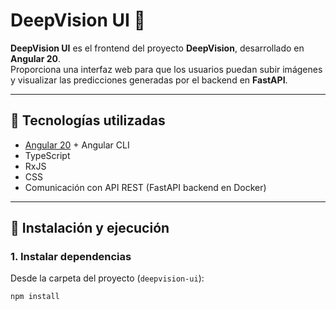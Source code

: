# DeepVision UI 🎨

**DeepVision UI** es el frontend del proyecto **DeepVision**, desarrollado en **Angular 20**.  
Proporciona una interfaz web para que los usuarios puedan subir imágenes y visualizar las predicciones generadas por el backend en **FastAPI**.

---

## 🚀 Tecnologías utilizadas
- [Angular 20](https://angular.dev/) + Angular CLI
- TypeScript
- RxJS
- CSS
- Comunicación con API REST (FastAPI backend en Docker)

---

## 🔧 Instalación y ejecución

### 1. Instalar dependencias
Desde la carpeta del proyecto (`deepvision-ui`):

```bash
npm install
